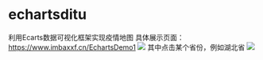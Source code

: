 # echartsditu
利用Ecarts数据可视化框架实现疫情地图
具体展示页面：<https://www.imbaxxf.cn/EchartsDemo1>
![](https://gitee.com/xiaofeng31/myblogImg/raw/master/img/Yiqingshouye.jpg)
其中点击某个省份，例如湖北省
![](https://gitee.com/xiaofeng31/myblogImg/raw/master/img/Hubei.jpg)


